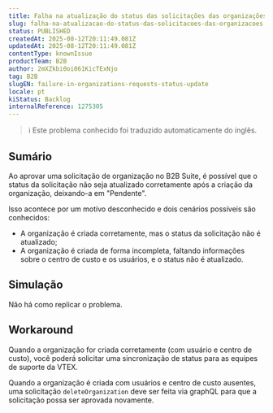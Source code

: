 ```yaml
---
title: Falha na atualização do status das solicitações das organizações
slug: falha-na-atualizacao-do-status-das-solicitacoes-das-organizacoes
status: PUBLISHED
createdAt: 2025-08-12T20:11:49.081Z
updatedAt: 2025-08-12T20:11:49.081Z
contentType: knownIssue
productTeam: B2B
author: 2mXZkbi0oi061KicTExNjo
tag: B2B
slugEN: failure-in-organizations-requests-status-update
locale: pt
kiStatus: Backlog
internalReference: 1275305
---
```


>ℹ️ Este problema conhecido foi traduzido automaticamente do inglês.

## Sumário



Ao aprovar uma solicitação de organização no B2B Suite, é possível que o status da solicitação não seja atualizado corretamente após a criação da organização, deixando-a em "Pendente".

Isso acontece por um motivo desconhecido e dois cenários possíveis são conhecidos:

- A organização é criada corretamente, mas o status da solicitação não é atualizado;
- A organização é criada de forma incompleta, faltando informações sobre o centro de custo e os usuários, e o status não é atualizado.
## Simulação



Não há como replicar o problema.


## Workaround



Quando a organização for criada corretamente (com usuário e centro de custo), você poderá solicitar uma sincronização de status para as equipes de suporte da VTEX.

Quando a organização é criada com usuários e centro de custo ausentes, uma solicitação `deleteOrganization` deve ser feita via graphQL para que a solicitação possa ser aprovada novamente.


